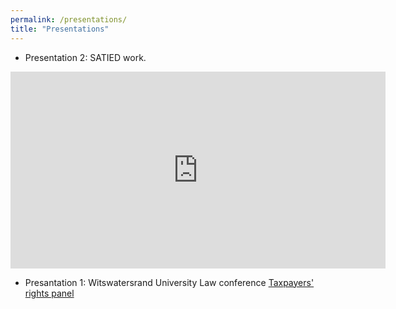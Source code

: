 ```yaml
---
permalink: /presentations/
title: "Presentations"
---
```

<!-- Google tag (gtag.js) -->
<script async src="https://www.googletagmanager.com/gtag/js?id=G-CCD8WD25BZ"></script>
<script>
  window.dataLayer = window.dataLayer || [];
  function gtag(){dataLayer.push(arguments);}
  gtag('js', new Date());

  gtag('config', 'G-CCD8WD25BZ');
</script>

- Presentation 2: SATIED work.
  
<iframe width="600" height="315" src="https://www.youtube.com/embed/K7wPYYNvIVs?si=z_TnOm9lhKsa-CGL" title="YouTube video player" frameborder="0" allow="accelerometer; autoplay; clipboard-write; encrypted-media; gyroscope; picture-in-picture; web-share" referrerpolicy="strict-origin-when-cross-origin" allowfullscreen></iframe>

- Presantation 1: Witswatersrand University Law conference [Taxpayers' rights panel](https://static1.squarespace.com/static/5b4e0c627c93275c142a87cc/t/6716a7217e21f95ca89bfcdf/1729537826520/Wits+Law+2024+Programme+v3.pdf)
